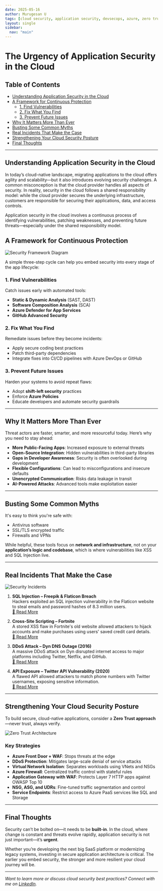 ```yaml
---
date: 2025-05-16
author: Murugesan U
tags: [cloud security, application security, devsecops, azure, zero trust]
layout: single
sidebar:
  nav: "main"
---
```


# The Urgency of Application Security in the Cloud

## Table of Contents

- [Understanding Application Security in the Cloud](#understanding-application-security-in-the-cloud)
- [A Framework for Continuous Protection](#a-framework-for-continuous-protection)
  - [1. Find Vulnerabilities](#1-find-vulnerabilities)
  - [2. Fix What You Find](#2-fix-what-you-find)
  - [3. Prevent Future Issues](#3-prevent-future-issues)
- [Why It Matters More Than Ever](#why-it-matters-more-than-ever)
- [Busting Some Common Myths](#busting-some-common-myths)
- [Real Incidents That Make the Case](#real-incidents-that-make-the-case)
- [Strengthening Your Cloud Security Posture](#strengthening-your-cloud-security-posture)
- [Final Thoughts](#final-thoughts)

---

## Understanding Application Security in the Cloud

In today’s cloud-native landscape, migrating applications to the cloud offers agility and scalability—but it also introduces evolving security challenges. A common misconception is that the cloud provider handles all aspects of security. In reality, security in the cloud follows a shared responsibility model: while the cloud provider secures the underlying infrastructure, customers are responsible for securing their applications, data, and access controls.

Application security in the cloud involves a continuous process of identifying vulnerabilities, patching weaknesses, and preventing future threats—especially under the shared responsibility model.

## A Framework for Continuous Protection

![Security Framework Diagram](/assets/images/app-security-framework.png)

A simple three-step cycle can help you embed security into every stage of the app lifecycle:

### 1. Find Vulnerabilities

Catch issues early with automated tools:
- **Static & Dynamic Analysis** (SAST, DAST)
- **Software Composition Analysis** (SCA)
- **Azure Defender for App Services**
- **GitHub Advanced Security**

### 2. Fix What You Find

Remediate issues before they become incidents:
- Apply secure coding best practices
- Patch third-party dependencies
- Integrate fixes into CI/CD pipelines with Azure DevOps or GitHub

### 3. Prevent Future Issues

Harden your systems to avoid repeat flaws:
- Adopt **shift-left security** practices
- Enforce **Azure Policies**
- Educate developers and automate security guardrails

---

## Why It Matters More Than Ever

Threat actors are faster, smarter, and more resourceful today. Here’s why you need to stay ahead:

- **More Public-Facing Apps**: Increased exposure to external threats
- **Open-Source Integration**: Hidden vulnerabilities in third-party libraries
- **Gaps in Developer Awareness**: Security is often overlooked during development
- **Flexible Configurations**: Can lead to misconfigurations and insecure defaults
- **Unencrypted Communication**: Risks data leakage in transit
- **AI-Powered Attacks**: Advanced tools make exploitation easier

---

## Busting Some Common Myths

It's easy to think you're safe with:
- Antivirus software
- SSL/TLS encrypted traffic
- Firewalls and VPNs

While helpful, these tools focus on **network and infrastructure**, not on your **application’s logic and codebase**, which is where vulnerabilities like XSS and SQL Injection live.

---

## Real Incidents That Make the Case

![Security Incidents](/assets/images/app-security-incidents.png)

1. **SQL Injection – Freepik & Flaticon Breach**  
Hackers exploited an SQL injection vulnerability in the Flaticon website to steal emails and password hashes of 8.3 million users.  
[🔗 Read More](https://www.bankinfosecurity.com/massive-freepik-data-breach-tied-to-sql-injection-attack-a-14880)

2. **Cross-Site Scripting – Fortnite**  
A stored XSS flaw in Fortnite's old website allowed attackers to hijack accounts and make purchases using users' saved credit card details.  
[🔗 Read More](https://portswigger.net/daily-swig/xss-slip-up-exposed-fortnite-gamers-to-account-hijack)

3. **DDoS Attack – Dyn DNS Outage (2016)**  
A massive DDoS attack on Dyn disrupted internet access to major platforms including Twitter, Netflix, and GitHub.  
[🔗 Read More](https://www.vxchnge.com/blog/recent-ddos-attacks-on-companies#amazon-web-services-2020)

4. **API Exposure – Twitter API Vulnerability (2020)**  
A flawed API allowed attackers to match phone numbers with Twitter usernames, exposing sensitive information.  
[🔗 Read More](https://www.zdnet.com/article/twitter-says-an-attacker-used-its-api-to-match-usernames-to-phone-numbers/)


---

## Strengthening Your Cloud Security Posture

To build secure, cloud-native applications, consider a **Zero Trust approach**—never trust, always verify.

![Zero Trust Architecture](/assets/images/zero-trust-diagram.png)

### Key Strategies

- **Azure Front Door + WAF**: Stops threats at the edge
- **DDoS Protection**: Mitigates large-scale denial of service attacks
- **Virtual Network Isolation**: Separates workloads using VNets and NSGs
- **Azure Firewall**: Centralized traffic control with stateful rules
- **Application Gateway with WAF**: Protects Layer 7 HTTP apps against OWASP Top 10
- **NSG, ASG, and UDRs**: Fine-tuned traffic segmentation and control
- **Service Endpoints**: Restrict access to Azure PaaS services like SQL and Storage

---

## Final Thoughts

Security can’t be bolted on—it needs to be **built-in**. In the cloud, where change is constant and threats evolve rapidly, application security is not just important—it’s **urgent**.

Whether you’re developing the next big SaaS platform or modernizing legacy systems, investing in secure application architecture is critical. The earlier you embed security, the stronger and more resilient your cloud journey will be.

---

*Want to learn more or discuss cloud security best practices? Connect with me on [LinkedIn](https://www.linkedin.com/in/murugesan-u-a2b07831/).*
